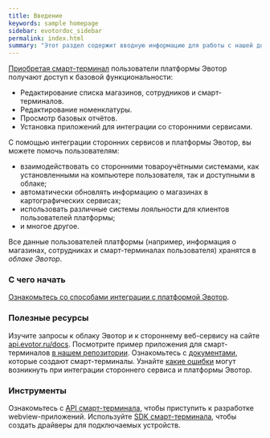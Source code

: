 ```yaml
---
title: Введение
keywords: sample homepage
sidebar: evotordoc_sidebar
permalink: index.html
summary: "Этот раздел содержит вводную информацию для работы с нашей документацией."
---
```


[Приобретая смарт-терминал](https://evotor.ru/buy?order) пользователи платформы Эвотор получают доступ к базовой функциональности:

*   Редактирование списка магазинов, сотрудников и смарт-терминалов.
*   Редактирование номенклатуры.
*   Просмотр базовых отчётов.
*   Установка приложений для интеграции со сторонними сервисами.

С помощью интеграции сторонних сервисов и платформы Эвотор, вы можете помочь пользователям:

*   взаимодействовать со сторонними товароучётными системами, как установленными на компьютере пользователя, так и доступными в облаке;
*   автоматически обновлять информацию о магазинах в картографических сервисах;
*   использовать различные системы лояльности для клиентов пользователей платформы;
*   и многое другое.

Все данные пользователей платформы (например, информация о магазинах, сотрудниках и смарт-терминалах пользователя) хранятся в _облаке Эвотор_.

### С чего начать

[Ознакомьтесь со способами интеграции с платформой Эвотор](https://developer.evotor.ru/evotor-cloud-rest-api/).

### Полезные ресурсы

Изучите запросы к облаку Эвотор и к стороннему веб-сервису на сайте [api.evotor.ru/docs](https://api.evotor.ru/docs/). Посмотрите пример приложения для смарт-терминалов [в нашем репозитории](https://github.com/evotor/whale-example). Ознакомьтесь с [документами](https://developer.evotor.ru/documents/), которые создают смарт-терминалы. Узнайте [какие ошибки](https://developer.evotor.ru/protocol_of_errors/) могут возникнуть при интеграции стороннего сервиса и платформы Эвотор.

### Инструменты

Ознакомьтесь с [API смарт-терминала](https://github.com/evotor/device-app), чтобы приступить к разработке webview-приложений. Используйте [SDK смарт-терминала](https://github.com/evotor/device-drivers), чтобы создать драйверы для подключаемых устройств.
